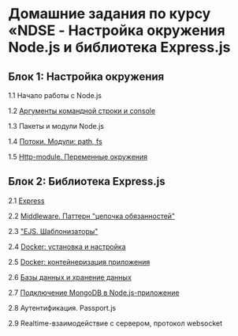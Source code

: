 # Домашние задания по курсу «NDSE - Настройка окружения Node.js и библиотека Express.js

## Блок 1: Настройка окружения

1.1 Начало работы с Node.js

1.2 [Аргументы командной строки и console](./hw_1/)

1.3 Пакеты и модули Node.js

1.4 [Потоки. Модули: path, fs](./hw_2/)

1.5 [Http-module. Переменные окружения](./hw_3/)

## Блок 2: Библиотека Express.js

2.1 [Express](./hw_4/)

2.2 [Middleware. Паттерн "цепочка обязанностей"](./hw_5/)

2.3 ["EJS. Шаблонизаторы"](./hw_6/)

2.4 [Docker: установка и настройка](./hw_7/)

2.5 [Docker: контейнеризация приложения](./hw_8/)

2.6 [Базы данных и хранение данных](./hw_9/)

2.7 [Подключение MongoDB в Node.js-приложение](./hw_10)

2.8 Аутентификация. Passport.js

2.9 Realtime-взаимодействие с сервером, протокол websocket
